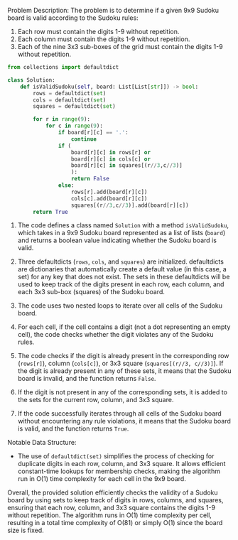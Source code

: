 Problem Description:
The problem is to determine if a given 9x9 Sudoku board is valid according to the Sudoku rules:
1. Each row must contain the digits 1-9 without repetition.
2. Each column must contain the digits 1-9 without repetition.
3. Each of the nine 3x3 sub-boxes of the grid must contain the digits 1-9 without repetition.

```python
from collections import defaultdict

class Solution:
    def isValidSudoku(self, board: List[List[str]]) -> bool:
        rows = defaultdict(set)
        cols = defaultdict(set)
        squares = defaultdict(set)

        for r in range(9):
            for c in range(9):
                if board[r][c] == '.':
                    continue
                if (
                    board[r][c] in rows[r] or
                    board[r][c] in cols[c] or
                    board[r][c] in squares[(r//3,c//3)]
                    ):
                    return False
                else:
                    rows[r].add(board[r][c])
                    cols[c].add(board[r][c])
                    squares[(r//3,c//3)].add(board[r][c])
        return True
```


1. The code defines a class named `Solution` with a method `isValidSudoku`, which takes in a 9x9 Sudoku board represented as a list of lists (`board`) and returns a boolean value indicating whether the Sudoku board is valid.

2. Three defaultdicts (`rows`, `cols`, and `squares`) are initialized. defaultdicts are dictionaries that automatically create a default value (in this case, a set) for any key that does not exist. The sets in these defaultdicts will be used to keep track of the digits present in each row, each column, and each 3x3 sub-box (squares) of the Sudoku board.

3. The code uses two nested loops to iterate over all cells of the Sudoku board.

4. For each cell, if the cell contains a digit (not a dot representing an empty cell), the code checks whether the digit violates any of the Sudoku rules.

5. The code checks if the digit is already present in the corresponding row (`rows[r]`), column (`cols[c]`), or 3x3 square (`squares[(r//3, c//3)]`). If the digit is already present in any of these sets, it means that the Sudoku board is invalid, and the function returns `False`.

6. If the digit is not present in any of the corresponding sets, it is added to the sets for the current row, column, and 3x3 square.

7. If the code successfully iterates through all cells of the Sudoku board without encountering any rule violations, it means that the Sudoku board is valid, and the function returns `True`.

Notable Data Structure:
- The use of `defaultdict(set)` simplifies the process of checking for duplicate digits in each row, column, and 3x3 square. It allows efficient constant-time lookups for membership checks, making the algorithm run in O(1) time complexity for each cell in the 9x9 board.

Overall, the provided solution efficiently checks the validity of a Sudoku board by using sets to keep track of digits in rows, columns, and squares, ensuring that each row, column, and 3x3 square contains the digits 1-9 without repetition. The algorithm runs in O(1) time complexity per cell, resulting in a total time complexity of O(81) or simply O(1) since the board size is fixed.